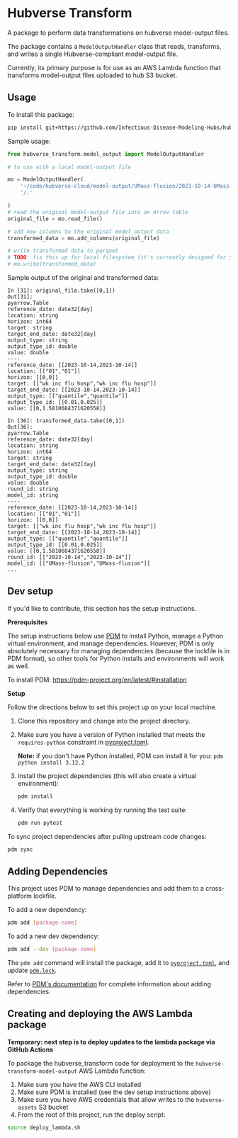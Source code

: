 # Hubverse Transform
A package to perform data transformations on hubverse model-output files.

The package contains a `ModelOutputHandler` class that reads, transforms, and writes a single Hubverse-compliant model-output file.

Currently, its primary purpose is for use as an AWS Lambda function that transforms model-output files uploaded to hub S3 bucket.

## Usage

To install this package:

```bash
pip install git+https://github.com/Infectious-Disease-Modeling-Hubs/hubverse-transform.git
```

Sample usage:

```python
from hubverse_transform.model_output import ModelOutputHandler

# to use with a local model-output file

mo = ModelOutputHandler(
    '~/code/hubverse-cloud/model-output/UMass-flusion/2023-10-14-UMass-flusion.csv',
    '/.'

)
# read the original model-output file into an Arrow table
original_file = mo.read_file()

# add new columns to the original model_output data
transformed_data = mo.add_columns(original_file)

# write transformed data to parquet
# TODO: fix this up for local filesystem (it's currently designed for S3 writes)
# mo.write(transformed_data)
```

Sample output of the original and transformed data:
```
In [31]: original_file.take([0,1])
Out[31]:
pyarrow.Table
reference_date: date32[day]
location: string
horizon: int64
target: string
target_end_date: date32[day]
output_type: string
output_type_id: double
value: double
----
reference_date: [[2023-10-14,2023-10-14]]
location: [["01","01"]]
horizon: [[0,0]]
target: [["wk inc flu hosp","wk inc flu hosp"]]
target_end_date: [[2023-10-14,2023-10-14]]
output_type: [["quantile","quantile"]]
output_type_id: [[0.01,0.025]]
value: [[0,1.5810684371620558]]

In [36]: transformed_data.take([0,1])
Out[36]:
pyarrow.Table
reference_date: date32[day]
location: string
horizon: int64
target: string
target_end_date: date32[day]
output_type: string
output_type_id: double
value: double
round_id: string
model_id: string
----
reference_date: [[2023-10-14,2023-10-14]]
location: [["01","01"]]
horizon: [[0,0]]
target: [["wk inc flu hosp","wk inc flu hosp"]]
target_end_date: [[2023-10-14,2023-10-14]]
output_type: [["quantile","quantile"]]
output_type_id: [[0.01,0.025]]
value: [[0,1.5810684371620558]]
round_id: [["2023-10-14","2023-10-14"]]
model_id: [["UMass-flusion","UMass-flusion"]]
...
```

## Dev setup

If you'd like to contribute, this section has the setup instructions.

**Prerequisites**

The setup instructions below use [PDM](https://pdm-project.org/) to install Python, manage a Python virtual environment, and manage dependencies. However, PDM is only absolutely necessary for managing dependencies (because the lockfile is in PDM format), so other tools for Python installs and environments will work as well.

To install PDM: https://pdm-project.org/en/latest/#installation

**Setup**

Follow the directions below to set this project up on your local machine.

1. Clone this repository and change into the project directory.
2. Make sure you have a version of Python installed that meets the `requires-python` constraint in [pyproject.toml](pyproject.toml).

    **Note:** if you don't have Python installed, PDM can install it for you: `pdm python install 3.12.2`
3. Install the project dependencies (this will also create a virtual environment):

    ```bash
    pdm install
    ```
4. Verify that everything is working by running the test suite:

    ```bash
    pdm run pytest
    ```

To sync project dependencies after pulling upstream code changes:

```bash
pdm sync
```

## Adding Dependencies

This project uses PDM to manage dependencies and add them to a cross-platform lockfile.

To add a new dependency:

```bash
pdm add [package-name]
```

To add a new dev dependency:

```bash
pdm add --dev [package-name]
```

The `pdm add` command will install the package, add it to [`pyproject.toml`](pyproject.toml), and update [`pdm.lock`](pdm.lock).

Refer to [PDM's documentation](https://pdm-project.org/latest/usage/dependency/) for complete information about adding dependencies.


## Creating and deploying the AWS Lambda package

**Temporary: next step is to deploy updates to the lambda package via GitHub Actions**

To package the hubverse_transform code for deployment to the `hubverse-transform-model-output` AWS Lambda function:

1. Make sure you have the AWS CLI installed
2. Make sure PDM is installed (see the dev setup instructions above)
3. Make sure you have AWS credentials that allow writes to the `hubverse-assets` S3 bucket
4. From the root of this project, run the deploy script:
```bash
source deploy_lambda.sh
```
